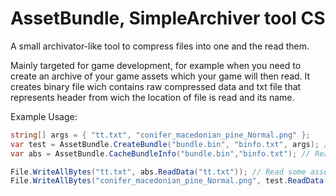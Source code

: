 # AssetBundle, SimpleArchiver tool CS
A small archivator-like tool to compress files into one and the read them. 

Mainly targeted for game development, for example when you need to create an archive of your game assets which your game will then read.
It creates binary file wich contains raw compressed data and txt file that represents header from wich the location of file is read and its name.

Example Usage:

```cs
string[] args = { "tt.txt", "conifer_macedonian_pine_Normal.png" };
var test = AssetBundle.CreateBundle("bundle.bin", "binfo.txt", args); // Create an asset bundle with name bundle.bin and info path, and with string[] args as file paths
var abs = AssetBundle.CacheBundleInfo("bundle.bin","binfo.txt"); // Read AB from disk (just for testing)

File.WriteAllBytes("tt.txt", abs.ReadData("tt.txt")); // Read some asset and write it to file
File.WriteAllBytes("conifer_macedonian_pine_Normal.png", test.ReadData("conifer_macedonian_pine_Normal.png")); // Read some asset and write it to file
```
